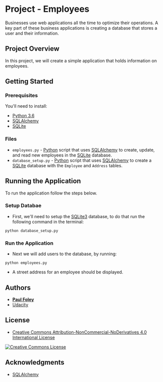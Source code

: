 # Project - Employees

Businesses use web applications all the time to optimize their operations. A key part of these business applications is creating a database that stores a user and their information.

## Project Overview

In this project, we will create a simple application that holds information on employees.


## Getting Started

### Prerequisites
You'll need to install:

* [Python 3.6](https://www.python.org/)
* [SQLAlchemy](http://www.sqlalchemy.org/)
* [SQLite](https://www.sqlite.org/)

### Files

* `employees.py` - [Python](https://www.python.org/) script that uses [SQLAlchemy](http://www.sqlalchemy.org/) to create, update, and read new employees in the [SQLite](https://www.sqlite.org/) database.
* `database_setup.py` - [Python](https://www.python.org/) script that uses [SQLAlchemy](http://www.sqlalchemy.org/) to create a [SQLite](https://www.sqlite.org/) database with the `Employee` and `Address` tables.


## Running the Application

To run the application follow the steps below.

### Setup Databae

* First, we'll need to setup the [SQLite3](https://www.sqlite.org/) database, to do that run the following command in the terminal:

`python database_setup.py`

### Run the Application

* Next we will add users to the database, by running:

`python employees.py`

* A street address for an employee should be displayed.


## Authors

* **[Paul Foley](https://github.com/paulfoley)**
* [Udacity](https://www.udacity.com/)


## License

* <a rel="license" href="https://creativecommons.org/licenses/by-nc-nd/4.0/"> Creative Commons Attribution-NonCommercial-NoDerivatives 4.0 International License</a>

<a rel="license" href="https://creativecommons.org/licenses/by-nc-nd/4.0/">
	<img alt="Creative Commons License" style="border-width:0" src="https://i.creativecommons.org/l/by-nc-nd/4.0/88x31.png" />
</a>


## Acknowledgments

* [SQLAlchemy](http://www.sqlalchemy.org/)
